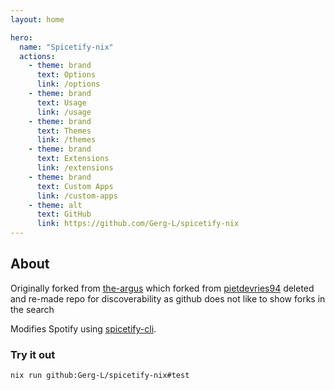 ```yaml
---
layout: home

hero:
  name: "Spicetify-nix"
  actions:
    - theme: brand
      text: Options
      link: /options
    - theme: brand
      text: Usage
      link: /usage
    - theme: brand
      text: Themes
      link: /themes
    - theme: brand
      text: Extensions
      link: /extensions
    - theme: brand
      text: Custom Apps
      link: /custom-apps
    - theme: alt
      text: GitHub
      link: https://github.com/Gerg-L/spicetify-nix
---
```


## About
Originally forked from [the-argus](https://github.com/the-argus/spicetify-nix)
which forked from
[pietdevries94](https://github.com/pietdevries94/spicetify-nix) deleted and
re-made repo for discoverability as github does not like to show forks in the
search

Modifies Spotify using [spicetify-cli](https://github.com/spicetify/cli).

### Try it out

`nix run github:Gerg-L/spicetify-nix#test`
